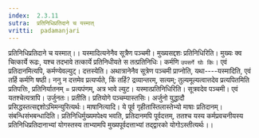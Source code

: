 ```yaml
---
index:  2.3.11
sutra:  प्रतिनिधिप्रतिदाने च यस्मात्
vritti:  padamanjari
---
```


प्रतिनिधिप्रतिदाने च यस्मात्।। यस्मादित्यनेनैव सूत्रैण पञ्चमी। मुख्यसद्दशः प्रतिनिधिरिति। मुख्यः क्व चित्कार्ये रूढः, यश्च तदभावे तत्कार्ये प्रतिनिधीयते स तत्प्रतिनिधिः। कर्मणि `उपसर्गे घोः किः`। एवं प्रतिदानमित्यपि, कर्मण्येवल्युट्। दत्तस्येति। अथात्रानेनैव सूत्रेण पञ्चमी प्राप्नोति, यथा----यस्मादिति, एवं तर्हि कर्मणि षष्ठी। ननु न दत्तमेव प्रत्यर्प्यते, किं तर्हि? द्रव्यान्तरम्, सत्यम्; तुल्यमूल्यत्वात्तदेव प्रत्यपितमिति प्रतिपत्तिः, प्रतिनिर्यातनम् = प्रत्यपंणम्, अत्र भावे ल्युट। यस्मात्प्रतिनिधिरिति। सूत्रवदेव पञ्चमी। एवं यतश्चेत्यत्रापि। उर्जुनतः। प्रतीति। प्रतियोगे पञ्चम्यास्तसिः। अर्जुनो युद्धादौ प्रसिद्धस्तत्सद्दशोऽभिमन्युरित्यर्थः। माषानित्यादि। ये पूर्व गृहीतास्तिलास्तेभ्यो माषाः प्रतिदानम्। संबन्धिसंभबन्धादिति। प्रतिनिधिर्मुख्यमपेक्ष्य भवति, प्रतिदानमपि पूर्वदत्तम्, ततश्च यस्य कर्मप्रवचनीयस्य प्रतिनिधिप्रतिदानाभ्यां योगस्तस्य ताभ्यामपि मुख्यपूर्वदत्ताभ्यां तद्द्वारको योगोऽस्तीत्यर्थः।।
